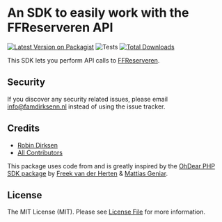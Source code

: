 # An SDK to easily work with the FFReserveren API

[![Latest Version on Packagist](https://img.shields.io/packagist/v/famdirksen/ffreserveren-php-sdk.svg?style=flat-square)](https://packagist.org/packages/famdirksen/ffreserveren-php-sdk)
![Tests](https://github.com/famdirksen/ffreserveren-php-sdk/workflows/run-tests/badge.svg)
[![Total Downloads](https://img.shields.io/packagist/dt/famdirksen/ffreserveren-php-sdk.svg?style=flat-square)](https://packagist.org/packages/famdirsen/ffreserveren-php-sdk)

This SDK lets you perform API calls to [FFReserveren](https://ffreserveren.nl).

## Security

If you discover any security related issues, please email info@famdirksenn.nl instead of using the issue tracker.

## Credits

- [Robin Dirksen](https://github.com/robindirksen1)
- [All Contributors](../../contributors)

This package uses code from and is greatly inspired by the [OhDear PHP SDK package](https://github.com/ohdear/ohdear-php-sdk) by [Freek van der Herten](https://github.com/freekmurze) & [Mattias Geniar](https://github.com/mattiasgeniar).

## License

The MIT License (MIT). Please see [License File](LICENSE.md) for more information.
